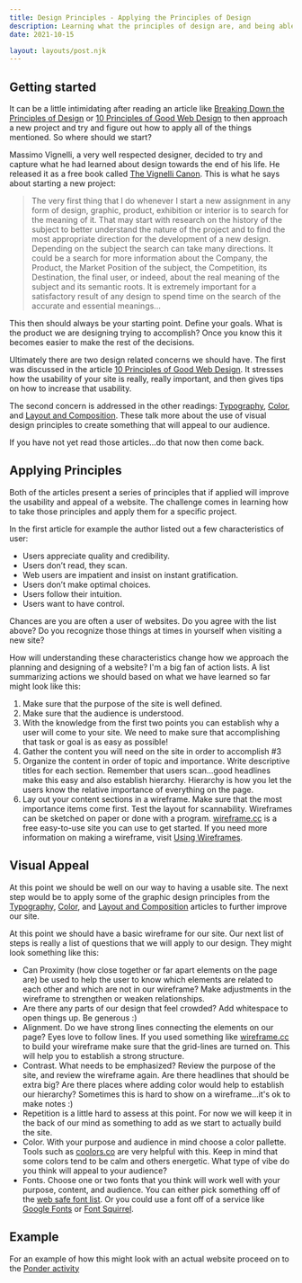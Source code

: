 ```yaml
---
title: Design Principles - Applying the Principles of Design
description: Learning what the principles of design are, and being able to effectively use them are very different things.
date: 2021-10-15

layout: layouts/post.njk
---
```


## Getting started

It can be a little intimidating after reading an article like [Breaking Down the Principles of Design](https://www.toptal.com/designers/gui/principles-of-design-infographic) or [10 Principles of Good Web Design](https://www.smashingmagazine.com/2008/01/10-principles-of-effective-web-design/) to then approach a new project and try and figure out how to apply all of the things mentioned. So where should we start?

Massimo Vignelli, a very well respected designer, decided to try and capture what he had learned about design towards the end of his life. He released it as a free book called [The Vignelli Canon](../../../../img/VignelliCanon.pdf). This is what he says about starting a new project:

> The very first thing that I do whenever I start a new assignment in any form of design, graphic, product, exhibition or interior is to search for the meaning of it. That may start with research on the history of the subject to better understand the nature of the project and to find the most appropriate direction for the development of a new design.
> Depending on the subject the search can take many directions. It could be a search for more information about the Company, the Product, the Market Position of the subject, the Competition, its Destination, the final user, or indeed, about the real meaning of the subject and its semantic roots.
> It is extremely important for a satisfactory result of any design to spend time on the search of the accurate and essential meanings...

This then should always be your starting point. Define your goals. What is the product we are designing trying to accomplish? Once you know this it becomes easier to make the rest of the decisions.

Ultimately there are two design related concerns we should have. The first was discussed in the article [10 Principles of Good Web Design](https://www.smashingmagazine.com/2008/01/10-principles-of-effective-web-design/). It stresses how the usability of your site is really, really important, and then gives tips on how to increase that usability.

The second concern is addressed in the other readings: [Typography](https://edu.gcfglobal.org/en/beginning-graphic-design/typography/1/), [Color](https://edu.gcfglobal.org/en/beginning-graphic-design/color/1/), and [Layout and Composition](https://edu.gcfglobal.org/en/beginning-graphic-design/layout-and-composition/1/). These talk more about the use of visual design principles to create something that will appeal to our audience.

If you have not yet read those articles...do that now then come back.

## Applying Principles

Both of the articles present a series of principles that if applied will improve the usability and appeal of a website. The challenge comes in learning how to take those principles and apply them for a specific project.

In the first article for example the author listed out a few characteristics of user:

- Users appreciate quality and credibility.
- Users don’t read, they scan.
- Web users are impatient and insist on instant gratification.
- Users don’t make optimal choices.
- Users follow their intuition.
- Users want to have control.

Chances are you are often a user of websites. Do you agree with the list above? Do you recognize those things at times in yourself when visiting a new site?

How will understanding these characteristics change how we approach the planning and designing of a website? I'm a big fan of action lists. A list summarizing actions we should based on what we have learned so far might look like this:

1. Make sure that the purpose of the site is well defined.
2. Make sure that the audience is understood.
3. With the knowledge from the first two points you can establish why a user will come to your site. We need to make sure that accomplishing that task or goal is as easy as possible!
4. Gather the content you will need on the site in order to accomplish #3
5. Organize the content in order of topic and importance. Write descriptive titles for each section. Remember that users scan...good headlines make this easy and also establish hierarchy. Hierarchy is how you let the users know the relative importance of everything on the page.
6. Lay out your content sections in a wireframe. Make sure that the most importance items come first. Test the layout for scannability. Wireframes can be sketched on paper or done with a program. [wireframe.cc](https://wireframe.cc) is a free easy-to-use site you can use to get started. If you need more information on making a wireframe, visit [Using Wireframes](../wireframes/).

## Visual Appeal

At this point we should be well on our way to having a usable site. The next step would be to apply some of the graphic design principles from the [Typography](https://edu.gcfglobal.org/en/beginning-graphic-design/typography/1/), [Color](https://edu.gcfglobal.org/en/beginning-graphic-design/color/1/), and [Layout and Composition](https://edu.gcfglobal.org/en/beginning-graphic-design/layout-and-composition/1/) articles to further improve our site.

At this point we should have a basic wireframe for our site. Our next list of steps is really a list of questions that we will apply to our design. They might look something like this:

- Can Proximity (how close together or far apart elements on the page are) be used to help the user to know which elements are related to each other and which are not in our wireframe? Make adjustments in the wireframe to strengthen or weaken relationships.
- Are there any parts of our design that feel crowded? Add whitespace to open things up. Be generous :)
- Alignment. Do we have strong lines connecting the elements on our page? Eyes love to follow lines. If you used something like [wireframe.cc](https://wireframe.cc) to build your wireframe make sure that the grid-lines are turned on. This will help you to establish a strong structure.
- Contrast. What needs to be emphasized? Review the purpose of the site, and review the wireframe again. Are there headlines that should be extra big? Are there places where adding color would help to establish our hierarchy? Sometimes this is hard to show on a wireframe...it's ok to make notes :)
- Repetition is a little hard to assess at this point. For now we will keep it in the back of our mind as something to add as we start to actually build the site.
- Color. With your purpose and audience in mind choose a color pallette. Tools such as [coolors.co](https://coolors.co) are very helpful with this. Keep in mind that some colors tend to be calm and others energetic. What type of vibe do you think will appeal to your audience?
- Fonts. Choose one or two fonts that you think will work well with your purpose, content, and audience. You can either pick something off of the [web safe font list](https://blog.hubspot.com/website/web-safe-html-css-fonts). Or you could use a font off of a service like [Google Fonts](https://fonts.google.com) or [Font Squirrel](https://www.fontsquirrel.com).

## Example

For an example of how this might look with an actual website proceed on to the [Ponder activity](../ponder1/)
